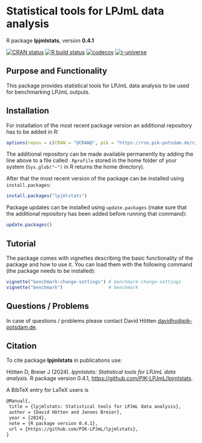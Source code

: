 # Statistical tools for LPJmL data analysis

R package **lpjmlstats**, version **0.4.1**

[![CRAN status](https://www.r-pkg.org/badges/version/lpjmlstats)](https://cran.r-project.org/package=lpjmlstats)  [![R build status](https://github.com/PIK-LPJmL/lpjmlstats/workflows/check/badge.svg)](https://github.com/PIK-LPJmL/lpjmlstats/actions) [![codecov](https://codecov.io/gh/PIK-LPJmL/lpjmlstats/branch/master/graph/badge.svg)](https://app.codecov.io/gh/PIK-LPJmL/lpjmlstats) [![r-universe](https://pik-piam.r-universe.dev/badges/lpjmlstats)](https://pik-piam.r-universe.dev/builds)

## Purpose and Functionality

This package provides statistical tools for LPJmL data analysis
    to be used for benchmarking LPJmL outputs.


## Installation

For installation of the most recent package version an additional repository has to be added in R:

```r
options(repos = c(CRAN = "@CRAN@", pik = "https://rse.pik-potsdam.de/r/packages"))
```
The additional repository can be made available permanently by adding the line above to a file called `.Rprofile` stored in the home folder of your system (`Sys.glob("~")` in R returns the home directory).

After that the most recent version of the package can be installed using `install.packages`:

```r 
install.packages("lpjmlstats")
```

Package updates can be installed using `update.packages` (make sure that the additional repository has been added before running that command):

```r 
update.packages()
```

## Tutorial

The package comes with vignettes describing the basic functionality of the package and how to use it. You can load them with the following command (the package needs to be installed):

```r
vignette("benchmark-change-settings") # benchmark-change-settings
vignette("benchmark")                 # benchmark
```

## Questions / Problems

In case of questions / problems please contact David Hötten <davidho@pik-potsdam.de>.

## Citation

To cite package **lpjmlstats** in publications use:

Hötten D, Breier J (2024). _lpjmlstats: Statistical tools for LPJmL data analysis_. R package version 0.4.1, <https://github.com/PIK-LPJmL/lpjmlstats>.

A BibTeX entry for LaTeX users is

 ```latex
@Manual{,
  title = {lpjmlstats: Statistical tools for LPJmL data analysis},
  author = {David Hötten and Jannes Breier},
  year = {2024},
  note = {R package version 0.4.1},
  url = {https://github.com/PIK-LPJmL/lpjmlstats},
}
```
